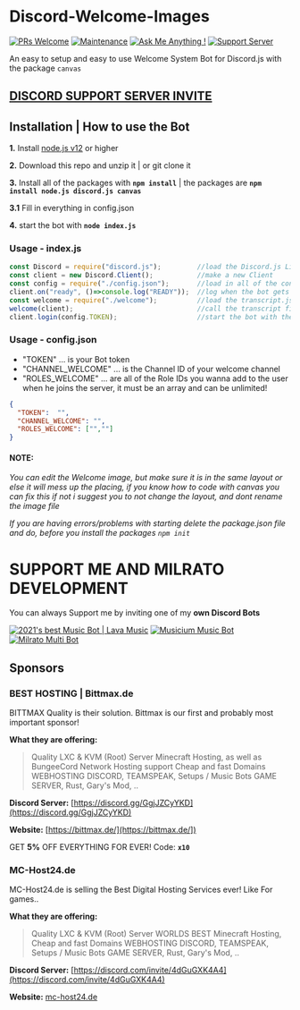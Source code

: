 # Discord-Welcome-Images

[![PRs Welcome](https://img.shields.io/badge/PRs-welcome-brightgreen.svg?style=flat-square)](http://makeapullrequest.com)
[![Maintenance](https://img.shields.io/badge/Maintained%3F-yes-green.svg)](https://GitHub.com/Tomato6966/)
[![Ask Me Anything !](https://img.shields.io/badge/Ask%20me-anything-1abc9c.svg)](https://GitHub.com/Tomato6966/Ask-Me-Anything)
[![Support Server](https://img.shields.io/discord/591914197219016707.svg?label=&logo=discord&logoColor=ffffff&color=7389D8&labelColor=6A7EC2)](https://discord.gg/fS6qBSm)

An easy to setup and easy to use Welcome System Bot for Discord.js with the package `canvas`

## [**DISCORD SUPPORT SERVER INVITE**](https://support.milrato.eu)

## Installation | How to use the Bot

 **1.** Install [node.js v12](https://nodejs.org/api/cli.html#cli_unhandled_rejections_mode) or higher

 **2.** Download this repo and unzip it    |    or git clone it
 
 **3.** Install all of the packages with **`npm install`**     |  the packages are   **`npm install node.js discord.js canvas`**
 
 **3.1** Fill in everything in config.json
 
 **4.** start the bot with **`node index.js`**

### Usage - index.js

```javascript
const Discord = require("discord.js");         //load the Discord.js Library
const client = new Discord.Client();           //make a new Client
const config = require("./config.json");       //load in all of the config files
client.on("ready", ()=>console.log("READY"));  //log when the bot gets ready
const welcome = require("./welcome");          //load the transcript.js file
welcome(client);                               //call the transcript file with the client, the COMMAND, and the maximum of messages to fetch 
client.login(config.TOKEN);                    //start the bot with the bot token
```

### Usage - config.json
- "TOKEN"           ... is your Bot token
- "CHANNEL_WELCOME" ... is the Channel ID of your welcome channel
- "ROLES_WELCOME"   ... are all of the Role IDs you wanna add to the user when he joins the server, it must be an array and can be unlimited!

```json
{
  "TOKEN":  "",
  "CHANNEL_WELCOME": "",
  "ROLES_WELCOME": ["",""]
}
```

#### **NOTE:**

*You can edit the Welcome image, but make sure it is in the same layout or else it will mess up the placing, if you know how to code with canvas you can fix this if not i suggest you to not change the layout, and dont rename the image file*

*If you are having errors/problems with starting delete the package.json file and do, before you install the packages `npm init`*

# SUPPORT ME AND MILRATO DEVELOPMENT

You can always Support me by inviting one of my **own Discord Bots**

[![2021's best Music Bot | Lava Music](https://cdn.discordapp.com/attachments/748533465972080670/817088638780440579/test3.png)](https://lava.milrato.eu)
[![Musicium Music Bot](https://cdn.discordapp.com/attachments/742446682381221938/770055673965707264/test1.png)](https://dc.musicium.eu)
[![Milrato Multi Bot](https://cdn.discordapp.com/attachments/742446682381221938/770056826724679680/test1.png)](https://dc.milrato.eu)

## Sponsors

### BEST HOSTING | Bittmax.de
BITTMAX Quality is their solution.
Bittmax is our first and probably most important sponsor!

**What they are offering:**
> Quality LXC & KVM (Root) Server
> Minecraft Hosting, as well as BungeeCord Network Hosting support
> Cheap and fast Domains
> WEBHOSTING
> DISCORD, TEAMSPEAK, Setups / Music Bots
> GAME SERVER, Rust, Gary's Mod, ..

**Discord Server:**
[https://discord.gg/GgjJZCyYKD](https://discord.gg/GgjJZCyYKD)

**Website:**
[https://bittmax.de/](https://bittmax.de/])

GET **5%** OFF EVERYTHING FOR EVER!
Code: **`x10`**

### MC-Host24.de
MC-Host24.de is selling the Best Digital Hosting Services ever!
Like For games..

**What they are offering:**
> Quality LXC & KVM (Root) Server
> WORLDS BEST Minecraft Hosting,
> Cheap and fast Domains
> WEBHOSTING
> DISCORD, TEAMSPEAK, Setups / Music Bots
> GAME SERVER, Rust, Gary's Mod, ..

**Discord Server:**
[https://discord.com/invite/4dGuGXK4A4](https://discord.com/invite/4dGuGXK4A4)

**Website:**
[mc-host24.de](https://mc-host24.de/user/affiliate/3121])
